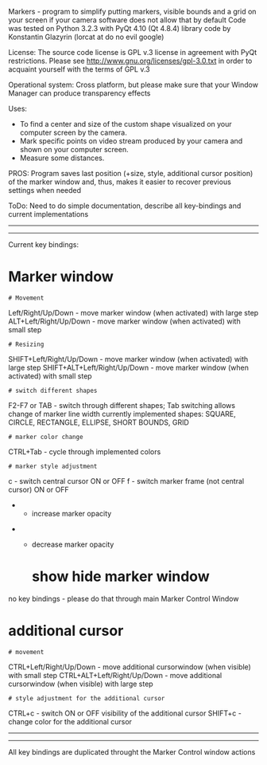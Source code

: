 Markers - program to simplify putting markers, visible bounds and a grid on your screen if your camera software does not allow that by default
Code was tested on Python 3.2.3 with PyQt 4.10 (Qt 4.8.4) library
code by Konstantin Glazyrin (lorcat at do no evil google)

License:
The source code license is GPL v.3 license in agreement with PyQt restrictions.
Please see http://www.gnu.org/licenses/gpl-3.0.txt in order to acquaint yourself with the terms of GPL v.3

Operational system:
Cross platform, but please make sure that your Window Manager can produce transparency effects

Uses:
- To find a center and size of the custom shape visualized on your computer screen by the camera.
- Mark specific points on video stream produced by your camera and shown on your computer screen.
- Measure some distances.

PROS:
Program saves last position (+size, style, additional cursor position) of the marker window and, thus, makes it easier to recover
previous settings when needed

ToDo:
Need to do simple documentation, describe all key-bindings and current implementations

--------------------------------------------------------------------------------
--------------------------------------------------------------------------------

Current key bindings:
# Marker window
    # Movement
Left/Right/Up/Down - move marker window (when activated) with large step
ALT+Left/Right/Up/Down - move marker window (when activated) with small step

    # Resizing
SHIFT+Left/Right/Up/Down - move marker window (when activated) with large step
SHIFT+ALT+Left/Right/Up/Down - move marker window (when activated) with small step

    # switch different shapes
F2-F7
or
TAB - switch through different shapes; Tab switching allows change of marker line width
      currently implemented shapes:
       SQUARE, CIRCLE, RECTANGLE, ELLIPSE, SHORT BOUNDS, GRID

    # marker color change
CTRL+Tab - cycle through implemented colors

    # marker style adjustment
c - switch central cursor ON or OFF
f - switch marker frame (not central cursor) ON or OFF
+ - increase marker opacity
- - decrease marker opacity
    
    # show hide marker window
no key bindings - please do that through main Marker Control Window

# additional cursor
    # movement
CTRL+Left/Right/Up/Down - move additional cursorwindow (when visible) with small step
CTRL+ALT+Left/Right/Up/Down - move additional cursorwindow (when visible) with large step

    # style adjustment for the additional cursor
CTRL+c - switch ON or OFF visibility of the additional cursor
SHIFT+c - change color for the additional cursor

-------------------------------
-------------------------------
All key bindings are duplicated throught the Marker Control window actions